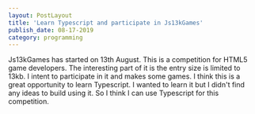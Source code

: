 ```yaml
---
layout: PostLayout
title: 'Learn Typescript and participate in Js13kGames'
publish_date: 08-17-2019
category: programming
---
```

Js13kGames has started on 13th August. This is a competition for HTML5 game developers. The interesting part of it is the entry size is limited to 13kb. I intent to participate in it and makes some games. I think this is a great opportunity to learn Typescript. I wanted to learn it but I didn't find any ideas to build using it. So I think I can use Typescript for this competition.
